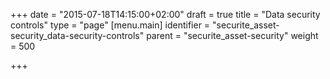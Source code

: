 +++
date = "2015-07-18T14:15:00+02:00"
draft = true
title = "Data security controls"
type = "page"
[menu.main]
identifier = "securite_asset-security_data-security-controls"
parent = "securite_asset-security"
weight = 500

+++
